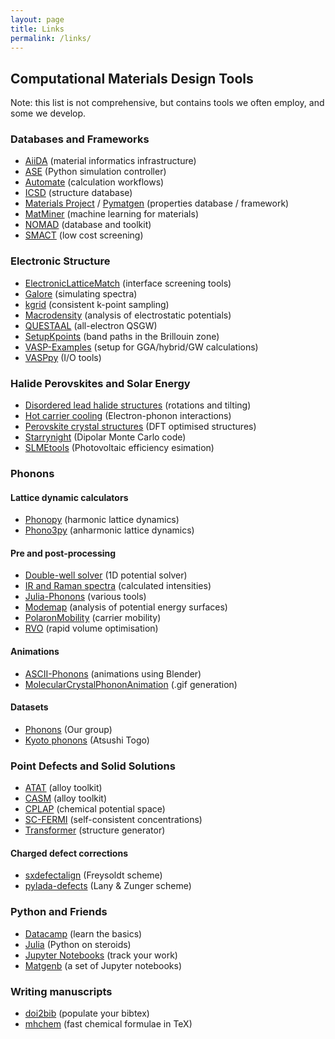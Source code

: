 ```yaml
---
layout: page
title: Links
permalink: /links/
---
```


## Computational Materials Design Tools

Note: this list is not comprehensive, but contains tools we often employ, and some we develop.

### Databases and Frameworks

* [AiiDA](http://www.aiida.net) (material informatics infrastructure)
* [ASE](https://wiki.fysik.dtu.dk/ase/) (Python simulation controller)
* [Automate](https://hackingmaterials.github.io/atomate/) (calculation workflows)
* [ICSD](http://cds.rsc.org) (structure database)
* [Materials Project](https://materialsproject.org) / [Pymatgen](http://pymatgen.org) (properties database / framework)
* [MatMiner](http://hackingmaterials.github.io/matminer/) (machine learning for materials)
* [NOMAD](https://nomad-coe.eu) (database and toolkit)
* [SMACT](https://github.com/WMD-group/SMACT) (low cost screening)

### Electronic Structure

* [ElectronicLatticeMatch](https://github.com/keeeto/ElectronicLatticeMatch) (interface screening tools)
* [Galore](https://github.com/SMTG-UCL/galore) (simulating spectra)
* [kgrid](https://github.com/WMD-group/kgrid) (consistent k-point sampling)
* [Macrodensity](https://github.com/WMD-group/MacroDensity) (analysis of electrostatic potentials)
* [QUESTAAL](https://www.questaal.org) (all-electron QSGW)
* [SetupKpoints](https://github.com/keeeto/SetupKpoints) (band paths in the Brillouin zone)
* [VASP-Examples](https://github.com/JMSkelton/VASP-Examples) (setup for GGA/hybrid/GW calculations)
* [VASPpy](https://github.com/bjmorgan/vasppy) (I/O tools)

### Halide Perovskites and Solar Energy

* [Disordered lead halide structures](https://github.com/jarvist/Disordered-MAPI-Phonons) (rotations and tilting)
* [Hot carrier cooling](https://github.com/WMD-group/hot-carrier-cooling) (Electron-phonon interactions)
* [Perovskite crystal structures](https://github.com/WMD-group/hybrid-perovskites) (DFT optimised structures)
* [Starrynight](https://github.com/WMD-group/StarryNight) (Dipolar Monte Carlo code)
* [SLMEtools](https://github.com/keeeto/SLMETools) (Photovoltaic efficiency esimation)

### Phonons

#### Lattice dynamic calculators 

* [Phonopy](https://atztogo.github.io/phonopy/) (harmonic lattice dynamics)
* [Phono3py](https://atztogo.github.io/phono3py/) (anharmonic lattice dynamics)

#### Pre and post-processing

* [Double-well solver](https://github.com/jarvist/Julia-SoftModeTISH-DeformationPotential) (1D potential solver)
* [IR and Raman spectra](https://github.com/JMSkelton/Phonopy-Spectroscopy) (calculated intensities)
* [Julia-Phonons](https://github.com/jarvist/Julia-Phonons) (various tools)
* [Modemap](https://github.com/JMSkelton/ModeMap) (analysis of potential energy surfaces)
* [PolaronMobility](https://github.com/jarvist/PolaronMobility.jl) (carrier mobility)
* [RVO](https://github.com/WMD-group/rvo) (rapid volume optimisation)

#### Animations
* [ASCII-Phonons](https://github.com/ajjackson/ascii-phonons) (animations using Blender) 
* [MolecularCrystalPhononAnimation](https://github.com/JMSkelton/MolecularCrystalPhononAnimation) (.gif generation)

#### Datasets

* [Phonons](https://github.com/WMD-group/Phonons) (Our group)
* [Kyoto phonons](phonondb.mtl.kyoto-u.ac.jp) (Atsushi Togo)


### Point Defects and Solid Solutions 

* [ATAT](https://www.brown.edu/Departments/Engineering/Labs/avdw/atat/) (alloy toolkit)
* [CASM](https://github.com/prisms-center/CASMcode) (alloy toolkit)
* [CPLAP](https://github.com/jbuckeridge/cplap) (chemical potential space)
* [SC-FERMI](https://github.com/jbuckeridge/sc-fermi) (self-consistent concentrations)
* [Transformer](https://github.com/JMSkelton/Transformer) (structure generator) 

#### Charged defect corrections

* [sxdefectalign](https://sxrepo.mpie.de/projects/sphinx-add-ons/files?sort=filename) (Freysoldt scheme) 
* [pylada-defects](https://github.com/pylada/pylada-defects) (Lany & Zunger scheme)

### Python and Friends

* [Datacamp](https://www.datacamp.com) (learn the basics)
* [Julia](https://julialang.org) (Python on steroids)
* [Jupyter Notebooks](https://jupyter.org) (track your work)
* [Matgenb](http://matgenb.materialsvirtuallab.org) (a set of Jupyter notebooks)

### Writing manuscripts

* [doi2bib](http://www.doi2bib.org) (populate your bibtex)
* [mhchem](https://ctan.org/pkg/mhchem?lang=en) (fast chemical formulae in TeX)
